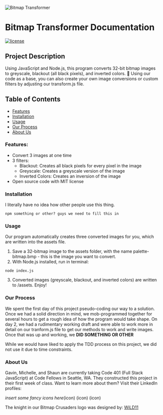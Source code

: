 ![Bitmap Transformer](./assets/BitmapTransformer.png)

# Bitmap Transformer Documentation
[![license](https://img.shields.io/github/license/mashape/apistatus.svg)]()

## Project Description
Using JavaScript and Node.js, this program converts 32-bit bitmap images to greyscale, blackout (all black pixels), and inverted colors. :art: Using our code as a base, you can also create your own image conversions or custom filters by adjusting our transform.js file.  

## Table of Contents
+ [Features](#features)
+ [Installation](#installation)
+ [Usage](#usage)
+ [Our Process](#our-process)
+ [About Us](#about-us)

### Features:
+ Convert 3 images at one time
+ 3 filters:
  + Blackout: Creates all black pixels for every pixel in the image
  + Greyscale: Creates a greyscale version of the image
  + Inverted Colors: Creates an inversion of the image
+ Open source code with MIT license

### Installation
I literally have no idea how other people use this thing.

`npm something or other? guys we need to fill this in`

### Usage
Our program automatically creates three converted images for you, which are written into the assets file.

1. Save a 32-bitmap image to the assets folder, with the name palette-bitmap.bmp - this is the image you want to convert.
2. With Node.js installed, run in terminal:

`node index.js`

3. Converted images (greyscale, blackout, and inverted colors) are written to /assets. Enjoy!

### Our Process
We spent the first day of this project pseudo-coding our way to a solution. Once we had a solid direction in mind, we mob-programmed together for several hours to get a rough idea of how the program would take shape. On day 2, we had a rudimentary working draft and were able to work more in detail on our tranform.js file to get our methods to work and write images. Once that was up and working, we **DID SOMETHING OR OTHER**

While we would have liked to apply the TDD process on this project, we did not use it due to time constraints.

### About Us
Gavin, Michelle, and Shaun are currently taking Code 401 (Full Stack JavaScript) at Code Fellows in Seattle, WA. They constructed this project in their first week of class.
Want to learn more about them? Visit their LinkedIn profiles:

_insert some fancy icons here_(icon) (icon) (icon)

The knight in our Bitmap Crusaders logo was designed by: [WiLD11](http://www.wild11.newgrounds.com)
